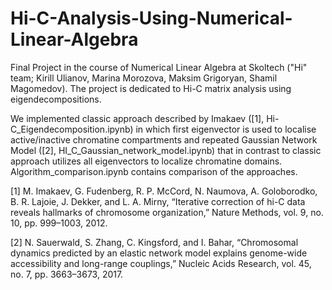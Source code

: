 # Hi-C-Analysis-Using-Numerical-Linear-Algebra
Final Project in the course of Numerical Linear Algebra at Skoltech ("Hi" team; Kirill Ulianov, Marina Morozova, Maksim Grigoryan, Shamil Magomedov). The project is dedicated to Hi-C matrix analysis using eigendecompositions.

We implemented classic approach described by Imakaev ([1], Hi-C_Eigendecomposition.ipynb) in which first eigenvector is used to localise active/inactive chromatine compartments and repeated Gaussian Network Model ([2], HI_C_Gaussian_network_model.ipynb) that in contrast to classic approach utilizes all eigenvectors to localize chromatine domains. Algorithm_comparison.ipynb contains comparison of the approaches.

[1] M. Imakaev, G. Fudenberg, R. P. McCord, N. Naumova, A. Goloborodko, B. R. Lajoie, J. Dekker, and L. A. Mirny, “Iterative correction of hi-C data reveals hallmarks of chromosome organization,” Nature Methods, vol. 9, no. 10, pp. 999–1003, 2012. 

[2] N. Sauerwald, S. Zhang, C. Kingsford, and I. Bahar, “Chromosomal dynamics predicted by an elastic network model explains genome-wide accessibility and long-range couplings,” Nucleic Acids Research, vol. 45, no. 7, pp. 3663–3673, 2017. 
